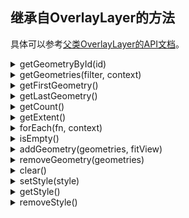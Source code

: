 ## 继承自OverlayLayer的方法

具体可以参考[父类OverlayLayer的API文档](https://maptalks.org/maptalks.js/api/0.x/OverlayLayer.html)。

<details><summary>getGeometryById(id)</summary>
<div>
<br/>

用id获取Geometry。

参数：

* id **Number** | **String** Geometry的id

返回：

* Number | String

</div>
</details>

<details><summary>getGeometries(filter, context)</summary>
<div>
<br/>

获取所有符合条件的Geometry。

参数：

* filter **Function** 过滤函数
* context **Object** fn函数运行时使用的this值

返回：

* Number | String

</div>
</details>

<details><summary>getFirstGeometry()</summary>
<div>
<br/>

获取第一个Geometry。

返回：

* Geometry

</div>
</details>

<details><summary>getLastGeometry()</summary>
<div>
<br/>

获取最后一个Geometry。

返回：

* Geometry

</div>
</details>

<details><summary>getCount()</summary>
<div>
<br/>

获取Geometry数量。

返回：

* Number

</div>
</details>

<details><summary>getExtent()</summary>
<div>
<br/>

获取图层上所有Geometry的地理范围。

返回：

* Extent

</div>
</details>

<details><summary>forEach(fn, context)</summary>
<div>
<br/>

遍历Geometry并执行函数。

参数：

* fn **Function** 每个Geometry的操作函数 function(geometry) {}
* context **Object** fn函数运行时使用的this值

返回：

* this

</div>
</details>

<details><summary>isEmpty()</summary>
<div>
<br/>

判断图层是否是空图层。

返回：

* Boolean

</div>
</details>

<details><summary>addGeometry(geometries, fitView)</summary>
<div>
<br/>

向图层添加Geometry。

参数：

* geometries **Geometry** | **Geometry[]** Geometry或Geometry数组
* fitView **Boolean** 

返回：

* this

</div>
</details>

<details><summary>removeGeometry(geometries)</summary>
<div>
<br/>

从图层删除Geometry

参数：

* geometries **Geometry** | **Geometry[]**

返回：

* this

</div>
</details>

<details><summary>clear()</summary>
<div>
<br/>

清空图层，删除所有Geometry。

返回：

* this

</div>
</details>

<details><summary>setStyle(style)</summary>
<div>
<br/>

设置图层的样式，样式说明请参考该链接。

```js
const style = [
  {
    filter : true,            // 数据的过滤条件
    symbol: {                 // 样式定义
      markerWidth: 6,
      markerHeight: 6,
      markerType: 'ellipse',
      markerFill: '#0f0'
    }
  }
];
layer.setStyle(style);
```

参数：
* style **Object[]** 图层样式对象，每个样式对象包含filter和symbol两个属性，filter是[feature-filter类型](https://github.com/maptalks/feature-filter)的过滤条件，symbol是样式对象。

返回：

* this

</div>
</details>

<details><summary>getStyle()</summary>
<div>
<br/> 

获取图层样式。

返回：

* Object[]

</div>
</details>

<details><summary>removeStyle()</summary>
<div>
<br/> 

移除图层的样式。

返回：

* this

</div>
</details>